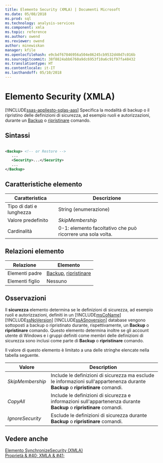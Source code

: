 ```yaml
---
title: Elemento Security (XMLA) | Documenti Microsoft
ms.date: 05/08/2018
ms.prod: sql
ms.technology: analysis-services
ms.component: xmla
ms.topic: reference
ms.author: owend
ms.reviewer: owend
author: minewiskan
manager: kfile
ms.openlocfilehash: e9cbdf67846956a504e86245cb9532d40d7c016b
ms.sourcegitcommit: 38f8824abb6760a9dc6953f10a6c91f97fa48432
ms.translationtype: HT
ms.contentlocale: it-IT
ms.lasthandoff: 05/10/2018
---
```

# <a name="security-element-xmla"></a>Elemento Security (XMLA)
[!INCLUDE[ssas-appliesto-sqlas-aas](../../../includes/ssas-appliesto-sqlas-aas.md)]
  Specifica la modalità di backup o il ripristino delle definizioni di sicurezza, ad esempio ruoli e autorizzazioni, durante un [Backup](../../../analysis-services/xmla/xml-elements-commands/backup-element-xmla.md) o [ripristinare](../../../analysis-services/xmla/xml-elements-commands/restore-element-xmla.md) comando.  
  
## <a name="syntax"></a>Sintassi  
  
```xml  
  
<Backup> <!-- or Restore -->  
   ...  
   <Security>...</Security>  
   ...  
</Backup>  
```  
  
## <a name="element-characteristics"></a>Caratteristiche elemento  
  
|Caratteristica|Descrizione|  
|--------------------|-----------------|  
|Tipo di dati e lunghezza|String (enumerazione)|  
|Valore predefinito|*SkipMembership*|  
|Cardinalità|0-1: elemento facoltativo che può ricorrere una sola volta.|  
  
## <a name="element-relationships"></a>Relazioni elemento  
  
|Relazione|Elemento|  
|------------------|-------------|  
|Elementi padre|[Backup](../../../analysis-services/xmla/xml-elements-commands/backup-element-xmla.md), [ripristinare](../../../analysis-services/xmla/xml-elements-commands/restore-element-xmla.md)|  
|Elementi figlio|Nessuno|  
  
## <a name="remarks"></a>Osservazioni  
 Il **sicurezza** elemento determina se le definizioni di sicurezza, ad esempio ruoli e autorizzazioni, definiti in un [!INCLUDE[msCoName](../../../includes/msconame-md.md)] [!INCLUDE[ssNoVersion](../../../includes/ssnoversion-md.md)] [!INCLUDE[ssASnoversion](../../../includes/ssasnoversion-md.md)] database vengono sottoposti a backup o ripristinato durante, rispettivamente, un **Backup** o **ripristinare** comando. Questo elemento determina inoltre se gli account utente di Windows e i gruppi definiti come membri delle definizioni di sicurezza sono inclusi come parte di **Backup** o **ripristinare** comando.  
  
 Il valore di questo elemento è limitato a una delle stringhe elencate nella tabella seguente.  
  
|Valore|Description|  
|-----------|-----------------|  
|*SkipMembership*|Include le definizioni di sicurezza ma esclude le informazioni sull'appartenenza durante **Backup** o **ripristinare** comandi.|  
|*CopyAll*|Include le definizioni di sicurezza e informazioni sull'appartenenza durante **Backup** o **ripristinare** comandi.|  
|*IgnoreSecurity*|Esclude le definizioni di sicurezza durante **Backup** o **ripristinare** comandi.|  
  
## <a name="see-also"></a>Vedere anche  
 [Elemento SynchronizeSecurity &#40;XMLA&#41;](../../../analysis-services/xmla/xml-elements-properties/synchronizesecurity-element-xmla.md)   
 [Proprietà & #40; XMLA & #41;](../../../analysis-services/xmla/xml-elements-properties/xml-elements-properties.md)  
  
  
